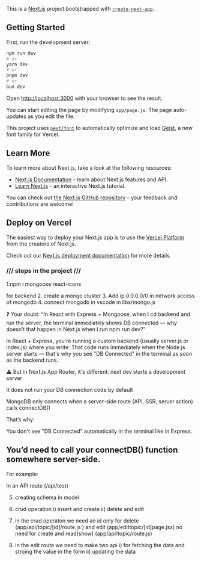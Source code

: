 This is a [Next.js](https://nextjs.org) project bootstrapped with [`create-next-app`](https://github.com/vercel/next.js/tree/canary/packages/create-next-app).

## Getting Started

First, run the development server:

```bash
npm run dev
# or
yarn dev
# or
pnpm dev
# or
bun dev
```

Open [http://localhost:3000](http://localhost:3000) with your browser to see the result.

You can start editing the page by modifying `app/page.js`. The page auto-updates as you edit the file.

This project uses [`next/font`](https://nextjs.org/docs/app/building-your-application/optimizing/fonts) to automatically optimize and load [Geist](https://vercel.com/font), a new font family for Vercel.

## Learn More

To learn more about Next.js, take a look at the following resources:

- [Next.js Documentation](https://nextjs.org/docs) - learn about Next.js features and API.
- [Learn Next.js](https://nextjs.org/learn) - an interactive Next.js tutorial.

You can check out [the Next.js GitHub repository](https://github.com/vercel/next.js) - your feedback and contributions are welcome!

## Deploy on Vercel

The easiest way to deploy your Next.js app is to use the [Vercel Platform](https://vercel.com/new?utm_medium=default-template&filter=next.js&utm_source=create-next-app&utm_campaign=create-next-app-readme) from the creators of Next.js.

Check out our [Next.js deployment documentation](https://nextjs.org/docs/app/building-your-application/deploying) for more details.




### /// steps in the project ///

1.npm i mongoose react-icons


for backend
2. create a mongo cluster 
3.  Add ip 0.0.0.0/0  in network access of mongodb
4.  connect mongodb in vscode in libs/mongo.js

❓ Your doubt:
“In React with Express + Mongoose, when I cd backend and run the server, the terminal immediately shows DB connected — why doesn’t that happen in Next.js when I run npm run dev?”

In React + Express, you're running a custom backend (usually server.js or index.js) where you write:
That code runs immediately when the Node.js server starts — that's why you see "DB Connected" in the terminal as soon as the backend runs.

⚠️ But in Next.js App Router, it's different:
next dev starts a development server

It does not run your DB connection code by default

MongoDB only connects when a server-side route (API, SSR, server action) calls connectDB()

That’s why:

You don't see "DB Connected" automatically in the terminal like in Express.

## You’d need to call your connectDB() function somewhere server-side.

For example:

In an API route (/api/test)



5. creating schema in model

6. crud operation 
   i) insert and create
   ii) delete and edit 

7. in the crud operaton 
    we need an id   only for delete (app/api/topic/[id]/route.js )  and edit (app/edittopic/[id]page.jsx)
    no need for create and read(show) (app/api/topic/route.js)


8. in the edit route we need to make two api 
 i) for fetching the data and stroing the value in the form
 ii) updating the data